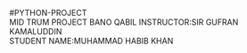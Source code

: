 #PYTHON-PROJECT
<br>
MID TRUM PROJECT BANO QABIL
INSTRUCTOR:SIR GUFRAN KAMALUDDIN
<br>
STUDENT NAME:MUHAMMAD HABIB KHAN
